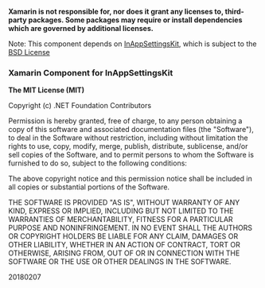 **Xamarin is not responsible for, nor does it grant any licenses to, third-party packages. Some packages may require or install dependencies which are governed by additional licenses.**

Note: This component depends on [InAppSettingsKit](https://github.com/futuretap/InAppSettingsKit), which is subject to the [BSD License](https://github.com/futuretap/InAppSettingsKit/blob/master/LICENSE)

### Xamarin Component for InAppSettingsKit

**The MIT License (MIT)**

Copyright (c) .NET Foundation Contributors

Permission is hereby granted, free of charge, to any person obtaining a copy of this software and associated documentation files (the "Software"), to deal in the Software without restriction, including without limitation the rights to use, copy, modify, merge, publish, distribute, sublicense, and/or sell copies of the Software, and to permit persons to whom the Software is furnished to do so, subject to the following conditions:

The above copyright notice and this permission notice shall be included in all copies or substantial portions of the Software.

THE SOFTWARE IS PROVIDED "AS IS", WITHOUT WARRANTY OF ANY KIND, EXPRESS OR IMPLIED, INCLUDING BUT NOT LIMITED TO THE WARRANTIES OF MERCHANTABILITY, FITNESS FOR A PARTICULAR PURPOSE AND NONINFRINGEMENT. IN NO EVENT SHALL THE AUTHORS OR COPYRIGHT HOLDERS BE LIABLE FOR ANY CLAIM, DAMAGES OR OTHER LIABILITY, WHETHER IN AN ACTION OF CONTRACT, TORT OR OTHERWISE, ARISING FROM, OUT OF OR IN CONNECTION WITH THE SOFTWARE OR THE USE OR OTHER DEALINGS IN THE SOFTWARE.

20180207

